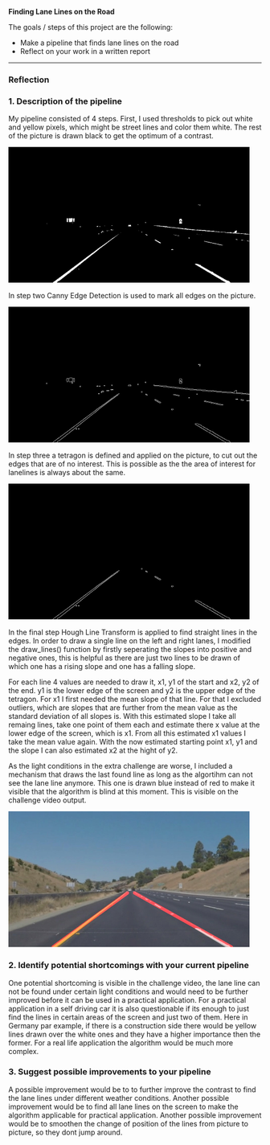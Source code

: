 **Finding Lane Lines on the Road**

The goals / steps of this project are the following:
* Make a pipeline that finds lane lines on the road
* Reflect on your work in a written report

---

### Reflection

### 1. Description of the pipeline

My pipeline consisted of 4 steps. First, I used thresholds to pick out white and yellow pixels, which might be street lines and color them white. The rest of the picture is drawn black to get the optimum of a contrast.

<img src="reportPictures/1 whiteLine.jpg" width="480"/>



In step two Canny Edge Detection is used to mark all edges on the picture.

<img src="reportPictures/2 canny.jpg" width="480"/>



In step three a tetragon is defined and applied on the picture, to cut out the edges that are of no interest. This is possible as the the area of interest for lanelines is always about the same.

<img src="reportPictures/3 cut.jpg" width="480"/>



In the final step Hough Line Transform is applied to find straight lines in the edges. In order to draw a single line on the left and right lanes, I modified the draw_lines() function by firstly seperating the slopes into positive and negative ones, this is helpful as there are just two lines to be drawn of which one has a rising slope and one has a falling slope.

For each line 4 values are needed to draw it, x1, y1 of the start and x2, y2 of the end. y1 is the lower edge of the screen and y2 is the upper edge of the tetragon. For x1 I first needed the mean slope of that line. For that I excluded outliers, which are slopes that are further from the mean value as the standard deviation of all slopes is. With this estimated slope I take all remaing lines, take one point of them each and estimate there x value at the lower edge of the screen, which is x1. From all this estimated x1 values I take the mean value again. With the now estimated starting point x1, y1 and the slope I can also estimated x2 at the hight of y2.

As the light conditions in the extra challenge are worse, I included a mechanism  that draws the last found line as long as the algortihm can not see the lane line anymore. This one is drawn blue instead of red to make it visible that the algorithm is blind at this moment. This is visible on the challenge video output.

<img src="reportPictures/4 final.jpg" width="480"/>




### 2. Identify potential shortcomings with your current pipeline

One potential shortcoming is visible in the challenge video, the lane line can not be found under certain light conditions and would need to be further improved before it can be used in a practical application. For a practical application in a self driving car it is also questionable if its enough to just find the lines in certain areas of the screen and just two of them. Here in Germany par example, if there is a construction side there would be yellow lines drawn over the white ones and they have a higher importance then the former. For a real life application the algorithm would be much more complex.


### 3. Suggest possible improvements to your pipeline

A possible improvement would be to to further improve the contrast to find the lane lines under different weather conditions. Another possible improvement would be to find all lane lines on the screen to make the algorithm applicable for practical application. Another possible improvement would be to smoothen the change of position of the lines from picture to picture, so they dont jump around.
